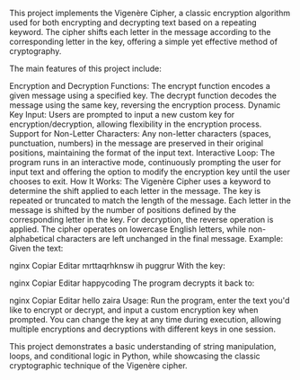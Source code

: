 This project implements the Vigenère Cipher, a classic encryption algorithm used for both encrypting and decrypting text based on a repeating keyword. The cipher shifts each letter in the message according to the corresponding letter in the key, offering a simple yet effective method of cryptography.

The main features of this project include:

Encryption and Decryption Functions:
The encrypt function encodes a given message using a specified key.
The decrypt function decodes the message using the same key, reversing the encryption process.
Dynamic Key Input:
Users are prompted to input a new custom key for encryption/decryption, allowing flexibility in the encryption process.
Support for Non-Letter Characters:
Any non-letter characters (spaces, punctuation, numbers) in the message are preserved in their original positions, maintaining the format of the input text.
Interactive Loop:
The program runs in an interactive mode, continuously prompting the user for input text and offering the option to modify the encryption key until the user chooses to exit.
How It Works:
The Vigenère Cipher uses a keyword to determine the shift applied to each letter in the message. The key is repeated or truncated to match the length of the message.
Each letter in the message is shifted by the number of positions defined by the corresponding letter in the key. For decryption, the reverse operation is applied.
The cipher operates on lowercase English letters, while non-alphabetical characters are left unchanged in the final message.
Example:
Given the text:

nginx
Copiar
Editar
mrttaqrhknsw ih puggrur
With the key:

nginx
Copiar
Editar
happycoding
The program decrypts it back to:

nginx
Copiar
Editar
hello zaira
Usage:
Run the program, enter the text you'd like to encrypt or decrypt, and input a custom encryption key when prompted. You can change the key at any time during execution, allowing multiple encryptions and decryptions with different keys in one session.

This project demonstrates a basic understanding of string manipulation, loops, and conditional logic in Python, while showcasing the classic cryptographic technique of the Vigenère cipher.